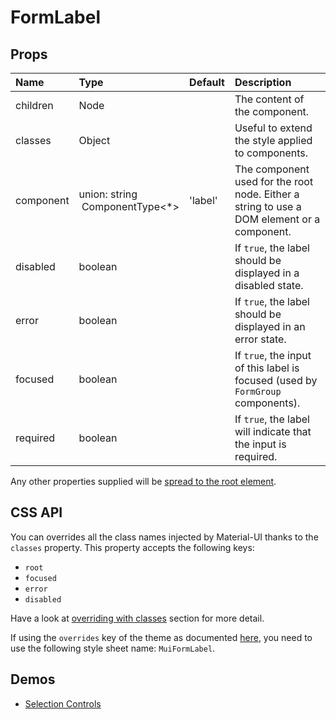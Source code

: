 <!--- This documentation is automatically generated, do not try to edit it. -->

# FormLabel



## Props
| Name | Type | Default | Description |
|:-----|:-----|:--------|:------------|
| children | Node |  | The content of the component. |
| classes | Object |  | Useful to extend the style applied to components. |
| component | union:&nbsp;string<br>&nbsp;ComponentType<*><br> | 'label' | The component used for the root node. Either a string to use a DOM element or a component. |
| disabled | boolean |  | If `true`, the label should be displayed in a disabled state. |
| error | boolean |  | If `true`, the label should be displayed in an error state. |
| focused | boolean |  | If `true`, the input of this label is focused (used by `FormGroup` components). |
| required | boolean |  | If `true`, the label will indicate that the input is required. |

Any other properties supplied will be [spread to the root element](/customization/api#spread).

## CSS API

You can overrides all the class names injected by Material-UI thanks to the `classes` property.
This property accepts the following keys:
- `root`
- `focused`
- `error`
- `disabled`

Have a look at [overriding with classes](/customization/overrides#overriding-with-classes)
section for more detail.

If using the `overrides` key of the theme as documented
[here](/customization/themes#customizing-all-instances-of-a-component-type),
you need to use the following style sheet name: `MuiFormLabel`.

## Demos

- [Selection Controls](/demos/selection-controls)

